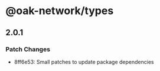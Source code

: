 # @oak-network/types

## 2.0.1

### Patch Changes

- 8ff6e53: Small patches to update package dependencies
